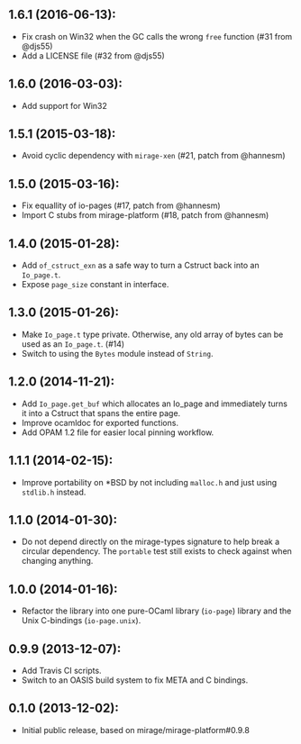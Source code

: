 ## 1.6.1 (2016-06-13):
* Fix crash on Win32 when the GC calls the wrong `free` function (#31 from @djs55)
* Add a LICENSE file (#32 from @djs55)

## 1.6.0 (2016-03-03):
* Add support for Win32

## 1.5.1 (2015-03-18):
* Avoid cyclic dependency with `mirage-xen` (#21, patch from @hannesm)

## 1.5.0 (2015-03-16):
* Fix equallity of io-pages (#17, patch from @hannesm)
* Import C stubs from mirage-platform (#18, patch from @hannesm)

## 1.4.0 (2015-01-28):
* Add `of_cstruct_exn` as a safe way to turn a Cstruct back into an `Io_page.t`.
* Expose `page_size` constant in interface.

## 1.3.0 (2015-01-26):
* Make `Io_page.t` type private. Otherwise, any old array of bytes
  can be used as an `Io_page.t`. (#14)
* Switch to using the `Bytes` module instead of `String`.

## 1.2.0 (2014-11-21):
* Add `Io_page.get_buf` which allocates an Io_page
  and immediately turns it into a Cstruct that spans the
  entire page.
* Improve ocamldoc for exported functions.
* Add OPAM 1.2 file for easier local pinning workflow.

## 1.1.1 (2014-02-15):
* Improve portability on *BSD by not including `malloc.h` and
  just using `stdlib.h` instead.

## 1.1.0 (2014-01-30):
* Do not depend directly on the mirage-types signature to help
  break a circular dependency.  The `portable` test still exists
  to check against when changing anything.

## 1.0.0 (2014-01-16):
* Refactor the library into one pure-OCaml library (`io-page`)
  library and the Unix C-bindings (`io-page.unix`).

## 0.9.9 (2013-12-07):
* Add Travis CI scripts.
* Switch to an OASIS build system to fix META and C bindings.

## 0.1.0 (2013-12-02):
* Initial public release, based on mirage/mirage-platform#0.9.8
